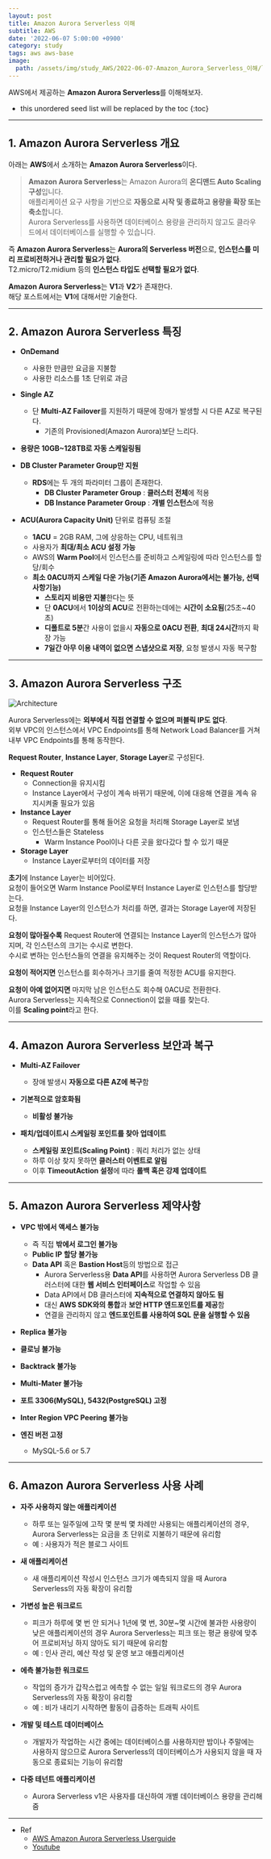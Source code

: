 ```yaml
---
layout: post
title: Amazon Aurora Serverless 이해
subtitle: AWS
date: '2022-06-07 5:00:00 +0900'
category: study
tags: aws aws-base
image:
  path: /assets/img/study_AWS/2022-06-07-Amazon_Aurora_Serverless_이해/logo.png
---
```


AWS에서 제공하는 **Amazon Aurora Serverless**를 이해해보자.

<!--more-->

* this unordered seed list will be replaced by the toc
{:toc}

<hr/>

## 1. Amazon Aurora Serverless 개요

아래는 **AWS**에서 소개하는 **Amazon Aurora Serverless**이다.

> **Amazon Aurora Serverless**는 Amazon Aurora의 **온디맨드 Auto Scaling 구성**입니다.<br>
> 애플리케이션 요구 사항을 기반으로 **자동으로 시작 및 종료하고 용량을 확장 또는 축소**합니다.<br>
> Aurora Serverless를 사용하면 데이터베이스 용량을 관리하지 않고도 클라우드에서 데이터베이스를 실행할 수 있습니다.

즉 **Amazon Aurora Serverless**는 **Aurora의 Serverless 버전**으로, **인스턴스를 미리 프로비전하거나 관리할 필요가 없다**.<br>
T2.micro/T2.midium 등의 **인스턴스 타입도 선택할 필요가 없다**.

**Amazon Aurora Serverless**는 **V1**과 **V2**가 존재한다.<br>
해당 포스트에서는 **V1**에 대해서만 기술한다.

<hr/>

## 2. Amazon Aurora Serverless 특징

* **OnDemand**
  + 사용한 만큼만 요금을 지불함
  + 사용한 리소스를 1초 단위로 과금

* **Single AZ**
  + 단 **Multi-AZ Failover**를 지원하기 때문에 장애가 발생할 시 다른 AZ로 복구된다.
    - 기존의 Provisioned(Amazon Aurora)보단 느리다.

* **용량은 10GB~128TB로 자동 스케일링됨**

* **DB Cluster Parameter Group만 지원**
  + **RDS**에는 두 개의 파라미터 그룹이 존재한다.
    - **DB Cluster Parameter Group** : **클러스터 전체**에 적용
    - **DB Instance Parameter Group** : **개별 인스턴스**에 적용

* **ACU(Aurora Capacity Unit)** 단위로 컴퓨팅 조절
  + **1ACU** = 2GB RAM, 그에 상응하는 CPU, 네트워크
  + 사용자가 **최대/최소 ACU 설정 가능**
  + AWS의 **Warm Pool**에서 인스턴스를 준비하고 스케일링에 따라 인스턴스를 할당/회수
  + **최소 0ACU까지 스케일 다운 가능(기존 Amazon Aurora에서는 불가능, 선택사항기능)**
    - **스토리지 비용만 지불**한다는 뜻
    - 단 **0ACU**에서 **1이상의 ACU**로 전환하는데에는 **시간이 소요됨**(25초~40초)
    - **디폴트로 5분**간 사용이 없을시 **자동으로 0ACU 전환**, **최대 24시간**까지 확장 가능
    - **7일간 아무 이용 내역이 없으면 스냅샷으로 저장**, 요청 발생시 자동 복구함

<hr/>
  
## 3. Amazon Aurora Serverless 구조

  ![Architecture](/assets/img/study_AWS/2022-06-07-Amazon_Aurora_Serverless_이해/Architecture.png)

  Aurora Serverless에는 **외부에서 직접 연결할 수 없으며** **퍼블릭 IP도 없다**.<br>
  외부 VPC의 인스턴스에서 VPC Endpoints를 통해 Network Load Balancer를 거쳐 내부 VPC Endpoints를 통해 동작한다.

  **Request Router**, **Instance Layer**, **Storage Layer**로 구성된다.

  * **Request Router**
    + Connection을 유지시킴
    + Instance Layer에서 구성이 계속 바뀌기 때문에, 이에 대응해 연결을 계속 유지시켜줄 필요가 있음
  * **Instance Layer**
    + Request Router를 통해 들어온 요청을 처리해 Storage Layer로 보냄
    + 인스턴스들은 Stateless
      - Warm Instance Pool이나 다른 곳을 왔다갔다 할 수 있기 때문
  * **Storage Layer**
    + Instance Layer로부터의 데이터를 저장

**초기**에 Instance Layer는 비어있다.<br>
요청이 들어오면 Warm Instance Pool로부터 Instance Layer로 인스턴스를 할당받는다.<br>
요청을 Instance Layer의 인스턴스가 처리를 하면, 결과는 Storage Layer에 저장된다.

**요청이 많아질수록** Request Router에 연결되는 Instance Layer의 인스턴스가 많아지며, 각 인스턴스의 크기는 수시로 변한다.<br>
수시로 변하는 인스턴스들의 연결을 유지해주는 것이 Request Router의 역할이다.

**요청이 적어지면** 인스턴스를 회수하거나 크기를 줄여 적정한 ACU를 유지한다.

**요청이 아예 없어지면** 마지막 남은 인스턴스도 회수해 0ACU로 전환한다.<br>
Aurora Serverless는 지속적으로 Connection이 없을 때를 찾는다.<br>
이를 **Scaling point**라고 한다.

<hr/>

## 4. Amazon Aurora Serverless 보안과 복구

  * **Multi-AZ Failover**
    + 장애 발생시 **자동으로 다른 AZ에 복구**함

  * **기본적으로 암호화됨**
    + **비활성 불가능**
  
  * **패치/업데이트시 스케일링 포인트를 찾아 업데이트**
    + **스케일링 포인트(Scaling Point)** : 쿼리 처리가 없는 상태
    + 하루 이상 찾지 못하면 **클러스터 이벤트로 알림**
    + 이후 **TimeoutAction 설정**에 따라 **롤백 혹은 강제 업데이트**
  
<hr/>
  
## 5. Amazon Aurora Serverless 제약사항

  * **VPC 밖에서 액세스 불가능**
    + 즉 직접 **밖에서 로그인 불가능**
    + **Public IP 할당 불가능**
    + **Data API** 혹은 **Bastion Host**등의 방법으로 접근
      - Aurora Serverless용 **Data API**를 사용하면 Aurora Serverless DB 클러스터에 대한 **웹 서비스 인터페이스**로 작업할 수 있음
      - Data API에서 DB 클러스터에 **지속적으로 연결하지 않아도 됨**
      - 대신 **AWS SDK와의 통합**과 **보안 HTTP 엔드포인트를 제공**함
      - 연결을 관리하지 않고 **엔드포인트를 사용하여 SQL 문을 실행할 수 있음**

  * **Replica 불가능**
  
  * **클로닝 불가능**

  * **Backtrack 불가능**
  
  * **Multi-Mater 불가능**

  * **포트 3306(MySQL), 5432(PostgreSQL) 고정**
  
  * **Inter Region VPC Peering 불가능**

  * **엔진 버전 고정**
    + MySQL-5.6 or 5.7

<hr/>
  
## 6. Amazon Aurora Serverless 사용 사례

* **자주 사용하지 않는 애플리케이션**
  + 하루 또는 일주일에 고작 몇 분씩 몇 차례만 사용되는 애플리케이션의 경우, Aurora Serverless는 요금을 초 단위로 지불하기 때문에 유리함
  + 예 : 사용자가 적은 블로그 사이트

* **새 애플리케이션**
  + 새 애플리케이션 작성시 인스턴스 크기가 예측되지 않을 때 Aurora Serverless의 자동 확장이 유리함

* **가변성 높은 워크로드**
  + 피크가 하루에 몇 번 안 되거나 1년에 몇 번, 30분~몇 시간에 불과한 사용량이 낮은 애플리케이션의 경우 Aurora Serverless는 피크 또는 평균 용량에 맞추어 프로비저닝 하지 않아도 되기 때문에 유리함
  + 예 : 인사 관리, 예산 작성 및 운영 보고 애플리케이션

* **에측 불가능한 워크로드**
  + 작업의 증가가 갑작스럽고 에측할 수 없는 일일 워크로드의 경우 Aurora Serverless의 자동 확장이 유리함
  + 예 : 비가 내리기 시작하면 활동이 급증하는 트래픽 사이트

* **개발 및 테스트 데이터베이스**
  + 개발자가 작업하는 시간 중에는 데이터베이스를 사용하지만 밤이나 주말에는 사용하지 않으므로 Aurora Serverless의 데이터베이스가 사용되지 않을 때 자동으로 종료되는 기능이 유리함

* **다중 테넌트 애플리케이션**
  + Aurora Serverless v1은 사용자를 대신하여 개별 데이터베이스 용량을 관리해 줌

<hr/>

* Ref
  - [AWS Amazon Aurora Serverless Userguide](https://docs.aws.amazon.com/ko_kr/AmazonRDS/latest/AuroraUserGuide/aurora-serverless.html)
  - [Youtube](https://youtu.be/QnvbtuPk8OE)
